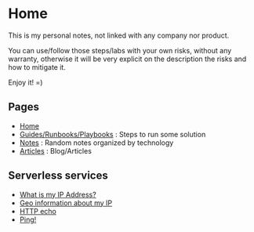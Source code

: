 # Home

This is my personal notes, not linked with any company nor product.

You can use/follow those steps/labs with your own risks, without any warranty, otherwise it will be very explicit on the description the risks and how to mitigate it.

Enjoy it! =)


## Pages

- [Home](https://mtulio.dev)
- [Guides/Runbooks/Playbooks](https://mtulio.dev/playbooks) : Steps to run some solution
- [Notes](https://mtulio.dev/notes) : Random notes organized by technology
- [Articles](https://mtulio.dev/articles) : Blog/Articles

## Serverless services

- [What is my IP Address?](https://mtulio.dev/api/ip/ip)
- [Geo information about my IP](https://mtulio.dev/api/geo)
- [HTTP echo](https://mtulio.dev/api/echo/echo?just-a-test)
- [Ping!](https://mtulio.dev/api/ping/ping)

<!--

## Pages


To generate this refences
 for F in $(find root/ |grep .md); do PATHNAME="$( echo $F |awk -F'root' '{print$2}' |awk -F'.md' '{print$1}')"; echo -e "[$PATHNAME]($PATHNAME)\n"; done


[/index](/index)

[/notes/references](/notes/references)

[/notes/automation/ansible](/notes/automation/ansible)

[/notes/automation/rundeck](/notes/automation/rundeck)

[/notes/cloud/aws-iam](/notes/cloud/aws-iam)

[/notes/cloud/aws-network](/notes/cloud/aws-network)

[/notes/cloud/cloud-init](/notes/cloud/cloud-init)

[/notes/cloud/aws-cli](/notes/cloud/aws-cli)

[/notes/linux/wsl](/notes/linux/wsl)

[/notes/linux/vdo](/notes/linux/vdo)

[/notes/linux/syst](/notes/linux/syst)

[/notes/linux/ssh](/notes/linux/ssh)

[/notes/linux/shell](/notes/linux/shell)

[/notes/linux/vi](/notes/linux/vi)

[/notes/linux/openssl](/notes/linux/openssl)

[/notes/linux/firewall-](/notes/linux/firewall-)

[/notes/linux/](/notes/linux/)

[/notes/linux/network_knife](/notes/linux/network_knife)

[/notes/linux/curl](/notes/linux/curl)

[/notes/linux/log_parser](/notes/linux/log_parser)

[/notes/linux/gnome](/notes/linux/gnome)

[/notes/observability/prometheus](/notes/observability/prometheus)

[/notes/observability/graylog](/notes/observability/graylog)

[/notes/observability/netdata](/notes/observability/netdata)

[/notes/db/elasticsearch/README](/notes/db/elasticsearch/README)

[/notes/db/mongo](/notes/db/mongo)

[/notes/db/MongoDB-deployment](/notes/db/MongoDB-deployment)

[/notes/db/mysql](/notes/db/mysql)

[/notes/db/redis](/notes/db/redis)

[/notes/development/git](/notes/development/git)

[/notes/development/python-lambda](/notes/development/python-lambda)

[/notes/development/python-basic](/notes/development/python-basic)

[/notes/development/python-install](/notes/development/python-install)

[/notes/development/tool-jq](/notes/development/tool-jq)

[/notes/development/lang_go](/notes/development/lang_go)

[/notes/development/python-pypi](/notes/development/python-pypi)

[/notes/development/lang_c](/notes/development/lang_c)

[/notes/development/python-tips](/notes/development/python-tips)

[/notes/development/yaml](/notes/development/yaml)

[/notes/container/kubernetes/KubeQuiz](/notes/container/kubernetes/KubeQuiz)

[/notes/container/kubernetes/KubeExercises](/notes/container/kubernetes/KubeExercises)

[/notes/container/kubernetes/course-EKS_DeepDive](/notes/container/kubernetes/course-EKS_DeepDive)

[/notes/container/kubernetes](/notes/container/kubernetes)

[/notes/container/openshift/pipelines](/notes/container/openshift/pipelines)

[/notes/certifications/LPIC3-303/README](/notes/certifications/LPIC3-303/README)

[/notes/certifications/LPIC3-303/Course_LA](/notes/certifications/LPIC3-303/Course_LA)

[/notes/tools/wireshark](/notes/tools/wireshark)

-->

